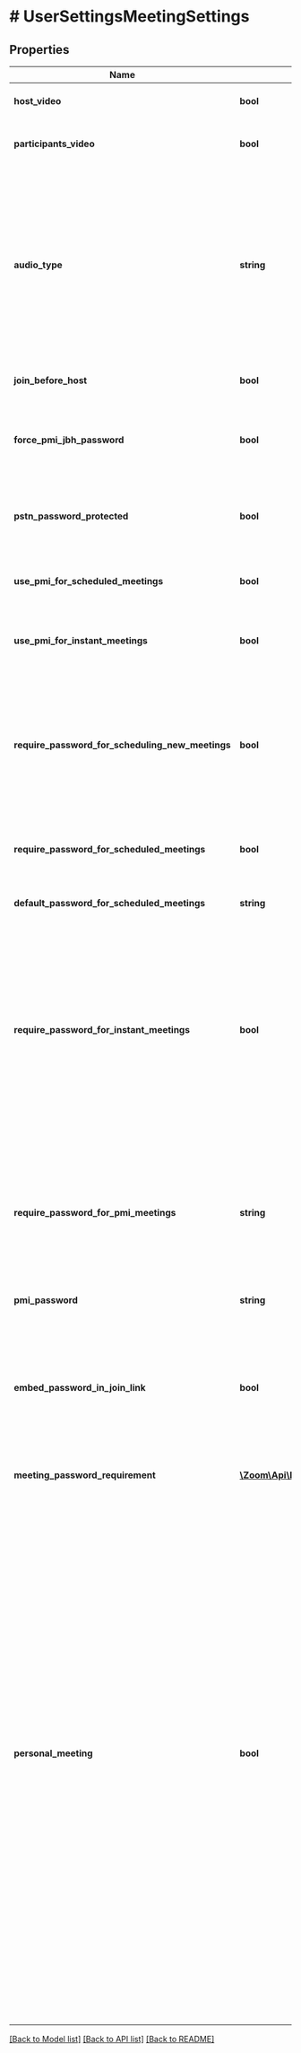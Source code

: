 # # UserSettingsMeetingSettings

## Properties

Name | Type | Description | Notes
------------ | ------------- | ------------- | -------------
**host_video** | **bool** | Start meetings with host video on. | [optional] 
**participants_video** | **bool** | Start meetings with participants video on. | [optional] 
**audio_type** | **string** | Determine how participants can join the audio portion of the meeting:&lt;br&gt;&#x60;both&#x60; - Telephony and VoIP.&lt;br&gt;&#x60;telephony&#x60; - Audio PSTN telephony only.&lt;br&gt;&#x60;voip&#x60; - VoIP only.&lt;br&gt;&#x60;thirdParty&#x60; - Third party audio conference. | [optional] [default to 'voip']
**join_before_host** | **bool** | Join the meeting before host arrives. | [optional] 
**force_pmi_jbh_password** | **bool** | Require a passcode for personal meetings if attendees can join before host. | [optional] 
**pstn_password_protected** | **bool** | Generate and require passcode for participants joining by phone. | [optional] 
**use_pmi_for_scheduled_meetings** | **bool** | Use Personal Meeting ID (PMI) when scheduling a meeting | [optional] 
**use_pmi_for_instant_meetings** | **bool** | Use Personal Meeting ID (PMI) when starting an instant meeting | [optional] 
**require_password_for_scheduling_new_meetings** | **bool** | Require a passcode when scheduling new meetings.This setting is always enabled for free accounts and Pro accounts with a single host and cannot be modified for these accounts. | [optional] 
**require_password_for_scheduled_meetings** | **bool** | Require a passcode for meetings which have already been scheduled | [optional] 
**default_password_for_scheduled_meetings** | **string** | Passcode for already scheduled meetings | [optional] 
**require_password_for_instant_meetings** | **bool** | Require a passcode for instant meetings. If you use PMI for your instant meetings, this option will be disabled. This setting is always enabled for free accounts and Pro accounts with a single host and cannot be modified for these accounts. | [optional] 
**require_password_for_pmi_meetings** | **string** | Require a passcode for Personal Meeting ID (PMI). This setting is always enabled for free accounts and Pro accounts with a single host and cannot be modified for these accounts. | [optional] 
**pmi_password** | **string** | PMI passcode | [optional] 
**embed_password_in_join_link** | **bool** | If the value is set to &#x60;true&#x60;, the meeting passcode will be encrypted and included in the join meeting link to allow participants to join with just one click without having to enter the passcode. | [optional] 
**meeting_password_requirement** | [**\Zoom\Api\Model\UserSettingsMeetingSettingsMeetingPasswordRequirement**](UserSettingsMeetingSettingsMeetingPasswordRequirement.md) |  | [optional] 
**personal_meeting** | **bool** | Personal Meeting Setting.&lt;br&gt;&lt;br&gt; &#x60;true&#x60;: Indicates that the **\&quot;Enable Personal Meeting ID\&quot;** setting is turned on. Users can choose to use personal meeting ID for their meetings. &lt;br&gt;&lt;br&gt; &#x60;false&#x60;: Indicates that the **\&quot;Enable Personal Meeting ID\&quot;** setting is [turned off](https://support.zoom.us/hc/en-us/articles/201362843-Personal-meeting-ID-PMI-and-personal-link#h_aa0335c8-3b06-41bc-bc1f-a8b84ef17f2a). If this setting is disabled, meetings that were scheduled with PMI will be invalid. Scheduled meetings will need to be manually updated. For Zoom Phone only:If a user has been assigned a desk phone, **\&quot;Elevate to Zoom Meeting\&quot;** on desk phone will be disabled. | [optional] 

[[Back to Model list]](../../README.md#documentation-for-models) [[Back to API list]](../../README.md#documentation-for-api-endpoints) [[Back to README]](../../README.md)


